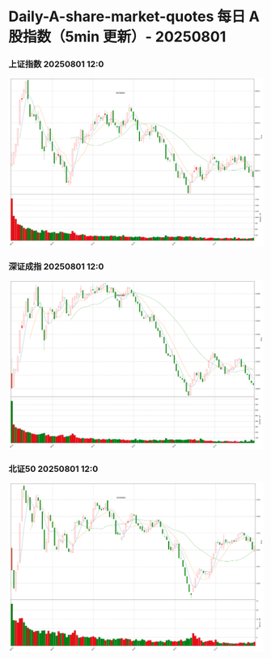 
# Daily-A-share-market-quotes 每日 A 股指数（5min 更新）- 20250801

### 上证指数 20250801 12:0
![](./fig/2025/8/20250801-sh000001.png)

### 深证成指 20250801 12:0
![](./fig/2025/8/20250801-sz399001.png)

### 北证50 20250801 12:0
![](./fig/2025/8/20250801-bj899050.png)
